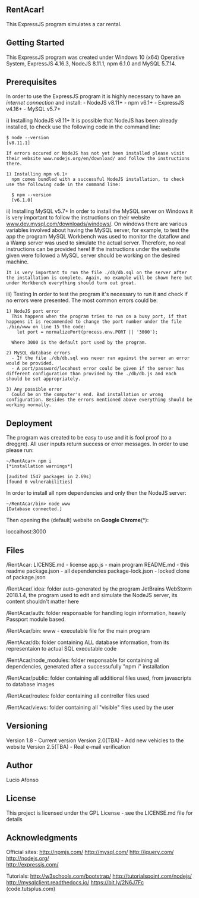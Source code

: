 RentAcar!
-------------------------
This ExpressJS program simulates a car rental.

Getting Started
------------------
This ExpressJS program was created under Windows 10 (x64) Operative System, ExpressJS 4.16.3, NodeJS 8.11.1, npm 6.1.0 and MySQL 5.7.14.

Prerequisites
---------------
In order to use the ExpressJS program it is highly necessary to have an *internet connection* and install:
	- NodeJS v8.11+
	  - npm v6.1+
	- ExpressJS v4.16+
	- MySQL v5.7+

  i) Installing NodeJS v8.11+
    It is possible that NodeJS has been already installed, to check use the following code in the command line:

    $ node --version
    [v8.11.1]

    If errors occured or NodeJS has not yet been installed please visit their website www.nodejs.org/en/download/ and follow the instructions there.

    1) Installing npm v6.1+
      npm comes bundled with a successful NodeJS installation, to check use the following code in the command line: 

      $ npm --version
      [v6.1.0]


  ii) Installing MySQL v5.7+
    In order to install the MySQL server on Windows it is very important to follow the instructions on their website www.dev.mysql.com/downloads/windows/. On windows there are various variables involved about having the MySQL server, for example, to test the app the program MySQL Workbench was used to monitor the dataflow and a Wamp server was used to simulate the actual server.
    Therefore, no real instructions can be provided here! If the instructions under the website given were followed a MySQL server should be working on the desired machine.
    
    It is very important to run the file ./db/db.sql on the server after the installation is complete. Again, no example will be shown here but under Workbench everything should turn out great.

  
  iii) Testing
    In order to test the program it's necessary to run it and check if no errors were presented. The most common errors could be:
    
    1) NodeJS port error
      This happens when the program tries to run on a busy port, if that happens it is recommended to change the port number under the file ./bin/www on line 15 the code: 
        let port = normalizePort(process.env.PORT || '3000');
      
      Where 3000 is the default port used by the program.
  
    2) MySQL database errors
      - If the file ./db/db.sql was never ran against the server an error would be provided.
      - A port/password/locahost error could be given if the server has different configuration than provided by the ./db/db.js and each should be set appropriately.
      
    3) Any possible error
      Could be on the computer's end. Bad installation or wrong configuration. Besides the errors mentioned above everything should be working normally.      

Deployment
--------------
The program was created to be easy to use and it is fool proof (to a dreggre). All user inputs return success or error messages.
In order to use please run:

    ~/RentAcar> npm i
    [*installation warnings*]
    
    [audited 1547 packages in 2.69s]
    [found 0 vulnerabilities]
    
In order to install all npm dependencies and only then the NodeJS server:

    ~/RentAcar/bin> node www
    [Database connected.]

Then opening the (default) website on **Google Chrome**(*):
  
  loccalhost:3000

Files
------
/RentAcar:
	LICENSE.md - license
	app.js - main program
	README.md - this readme
	package.json - all dependencies
	package-lock.json - locked clone of package.json

/RentAcar/.idea:
	folder auto-generated by the program JetBrains WebStorm 2018.1.4, the program used to edit and simulate the NodeJS server, its content shouldn't matter here
	
/RentAcar/auth:
	folder responsable for handling login information, heavily Passport module based.
	
/RentAcar/bin:
	www - executable file for the main program
	
/RentAcar/db:
	folder containing ALL database information, from its representaion to actual SQL executable code
	
/RentAcar/node_modules:
	folder responsable for containing all dependencies, generated after a successufully "npm i" installation
	
/RentAcar/public:
	folder containing all additional files used, from javascripts to database images
	
/RentAcar/routes:
	folder containing all controller files used
	
/RentAcar/views:
	folder containing all "visible" files used by the user	

Versioning
------------
Version 1.8 - Current version
Version 2.0(TBA) - Add new vehicles to the website
Version 2.5(TBA) - Real e-mail verification

Author
---------
Lucio Afonso

License
---------
This project is licensed under the GPL License - see the LICENSE.md file for details

Acknowledgments
----------------------
Official sites:
	http://npmjs.com/
	http://mysql.com/
	http://jquery.com/
	http://nodejs.org/		
	http://expressjs.com/

Tutorials:
	http://w3schools.com/bootstrap/
	http://tutorialspoint.com/nodejs/
	http://mysqlclient.readthedocs.io/
	https://bit.ly/2N6J7Fc (code.tutsplus.com)

